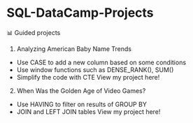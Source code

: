 # SQL-DataCamp-Projects
📊 Guided projects
1. Analyzing American Baby Name Trends
  - Use CASE to add a new column based on some conditions
  - Use window functions such as DENSE_RANK(), SUM()
  - Simplify the code with CTE
  View my project here!


2. When Was the Golden Age of Video Games?
  - Use HAVING to filter on results of GROUP BY
  - JOIN and LEFT JOIN tables
  View my project here!
